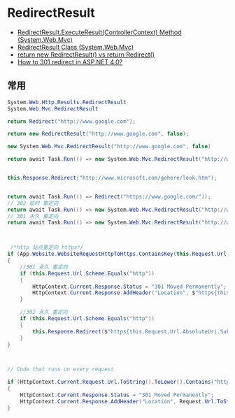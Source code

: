 # RedirectResult

- [RedirectResult.ExecuteResult(ControllerContext) Method (System.Web.Mvc)](https://docs.microsoft.com/en-us/dotnet/api/system.web.mvc.redirectresult.executeresult?view=aspnet-mvc-5.2)
- [RedirectResult Class (System.Web.Mvc)](https://docs.microsoft.com/en-us/dotnet/api/system.web.mvc.redirectresult?view=aspnet-mvc-5.2)
- [return new RedirectResult() vs return Redirect()](https://stackoverflow.com/questions/14875894/return-new-redirectresult-vs-return-redirect)
- [How to 301 redirect in ASP.NET 4.0?](https://stackoverflow.com/questions/10673303/how-to-301-redirect-in-asp-net-4-0)

## 常用

```c#
System.Web.Http.Results.RedirectResult
System.Web.Mvc.RedirectResult

return Redirect("http://www.google.com");

return new RedirectResult("http://www.google.com", false);

new System.Web.Mvc.RedirectResult("http://www.google.com", false)

return await Task.Run(() => new System.Web.Mvc.RedirectResult("http://www.google.com", false));


this.Response.Redirect("http://www.microsoft.com/gohere/look.htm");


return await Task.Run(() => Redirect("https://www.google.com/"));
// 302 临时 重定向
return await Task.Run(() => new System.Web.Mvc.RedirectResult("http://www.google.com", false));
// 301 永久 重定向
return await Task.Run(() => new System.Web.Mvc.RedirectResult("http://www.google.com", true));



 /*http 站点重定向 https*/
if (App.Website.WebsiteRequestHttpToHttps.ContainsKey(this.Request.Url.Host))
{
    //301 永久 重定向
    if (this.Request.Url.Scheme.Equals("http"))
    {
        HttpContext.Current.Response.Status = "301 Moved Permanently";
        HttpContext.Current.Response.AddHeader("Location", $"https{this.Request.Url.AbsoluteUri.Substring(4, this.Request.Url.AbsoluteUri.Length - 4)}");return;
    }

    //302 永久 重定向
    if (this.Request.Url.Scheme.Equals("http"))
    {
        this.Response.Redirect($"https{this.Request.Url.AbsoluteUri.Substring(4, this.Request.Url.AbsoluteUri.Length - 4)}",true); return;
    }
}



// Code that runs on every request

if (HttpContext.Current.Request.Url.ToString().ToLower().Contains("http://website.net"))
{
    HttpContext.Current.Response.Status = "301 Moved Permanently";
    HttpContext.Current.Response.AddHeader("Location", Request.Url.ToString().ToLower().Replace("http://website.net", "http://www.website.net"));
}
```
